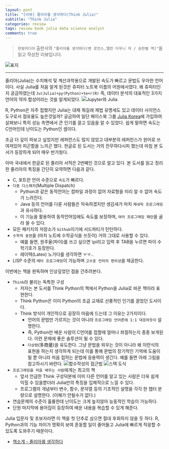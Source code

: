 ```yaml
---  
layout: post  
title: "[리뷰] 줄리아를 생각하다(Think Julia)"  
subtitle: "Think Julia"  
categories: review  
tags: review book julia data science analyst 
comments: true  
---  
```

  
> `한빛미디어` 출판사의 `"줄리아를 생각하다(벤 로언스,앨런 다우니 저 / 송한별 역)"`을 읽고 작성한 리뷰입니다.  

![표지](https://theorydb.github.io/assets/img/review/2020-05-12-review-book-think-julia-1.jpg)  

---
줄리아(Julia)는 수치해석 및 계산과학용으로 개발된 속도가 빠르고 문법도 우아한 언어이다. 사실 Julia를 처음 알게 된것은 쥬피터 노트북 이름의 어원에서였다. 왜 쥬피터인지 궁금하였는데 `Ju(Julia)+py(Python)+te+r(R)` 즉, 데이터 분석의 대표적인 3가지 언어의 약자 합성어라는 것을 알게되었다. 
![Jupyter와 Julia](https://theorydb.github.io/assets/img/review/2020-05-12-review-book-think-julia-2.jpg)

R, Python은 자주 접했지만 Julia는 대체 뭐길래 제법 유명세도 있고 데이터 사이언스 도구로서 점유율도 높은것일까? 궁금하여 일단 페이스북 그룹 [Julia Korea](https://www.facebook.com/groups/307563486035303/)에 가입하여 살펴보니 특히 성능 측면에서 큰 인기를 끌고 있음을 알 수 있었다. 쉽게 말하면 속도는 C언어인데 난이도는 Python인 셈이다.

조금 더 깊이 파보고 싶었지만 레퍼런스도 많지 않았고 대부분의 레퍼런스가 원어로 쓰여져있어 피곤함을 느끼곤 했다. 한글로 된 도서는 거의 전무하다시피 했는데 마침 본 도서가 등장하게 되어 매우 반가웠다. 

아마 국내에서 한글로 된 줄리아 서적은 2번째인 것으로 알고 있다. 본 도서를 읽고 정리한 줄리아의 특징을 간단히 요약하면 다음과 같다.

* C, 포트란 언어 수준으로 `속도`가 빠르다.
* `다중 디스패치`(Multiple Dispatch)
  - Python과 같은 동적언어는 컴파일 과정이 없어 자료형을 미리 알 수 없어 속도가 느려진다.
  - Java 등의 언어를 다룬 사람들은 익숙하겠지만 생김새가 마치 `제네릭 프로그래밍`과 유사하다.
  - 이 기능을 활용하여 동적언어임에도 속도를 보장하며, `여러 프로그래밍 패턴`을 골라 쓸 수 있다.
* 모든 패키지의 저장소가 `Github`이기에 서드파티가 탄탄하다.
* `수학적 표현`을 (마치 노트에 수학공식을 쓰듯이) 거의 그대로 사용할 수 있다.
  - 예를 들면, 원주율(파이)를 쓰고 싶으면 \pi라고 입력 후 TAB을 누르면 파이 수학기호가 등장한다.
  - 레이텍(Latex) 노가다를 생각하면 ㅜㅜ..
* LISP 수준의 `메타 프로그래밍`이 가능하며 `고수준 언어의 편리성`을 제공한다.

이번에는 책을 완독하며 인상깊었던 점을 간추려본다.

* `Think`라 불리는 독특한 구성
  - 저자는 본 도서를 Think Python의 책에서 Python을 Julia로 바꾼 책이라 표현한다.
  - Think Python은 이미 Python의 초급 교재로 선풍적인 인기를 끌었던 도서이다.
  - Think 방식이 개인적으로 굉장히 마음에 드는데 그 이유는 2가지이다.
    + 언어의 문법만 가르치는 것이 아니라 `프로그래밍 언어론에 1:1 대응하듯이` 설명한다. 
    + 즉, Python만 배운 사람이 C언어를 접할때 얼마나 좌절하는지 종종 보게된다. 이런 문제에 좋은 솔루션이 될 수 있다.
    + `다상량`(多商量)을 유도한다. 그냥 문법을 외우는 것이 아니라 왜 이런식의 표현을 하는지 생각하게 되는데 이를 통해 문법의 장기적인 기억에 도움이 될 뿐 아니라 처음 접하는 문법에 응용력이 생긴다.
      예를 들면 아래 그림을 참고하시기 바란다.
      ![함수작성의 접근법](https://theorydb.github.io/assets/img/review/2020-05-12-review-book-think-julia-4.jpg)
      ![스택 도식](https://theorydb.github.io/assets/img/review/2020-05-12-review-book-think-julia-3.jpg)
* `프로그래밍을 처음 배우는 사람`에게는 최고의 책
  - 앞서 언급한 Think 구성덕분에 이미 다른 언어를 알고 있는 사람은 더욱 쉽게 익힐 수 있을뿐더러 Julia만의 특징을 입체적으로 느낄 수 있다.
  - 프로그램의 개념부터 변수, 함수, 문자열 등의 기초적인 설명을 각각 한 챕터 분량으로 설명한다. (이해가 안될수가 없다.)
* 연습문제의 수준이 훌륭한데 난이도는 크게 높지않아 능동적인 학습이 가능하다.
* 단원 마지막에 용어집이 등장하여 배운 내용을 복습할 수 있게 해준다.

Julia 입문자 및 초보자라면 이 책을 첫 단추로 삼으면 절대 후회하지 않을 듯 하다. R, Python과의 기능 차이가 명확히 보여 혼동할 일이 줄어들고 Julia에 빠르게 적응할 수 있도록 도와주기 때문이다.


* [책소개 - 줄리아를 생각하다](http://www.yes24.com/Product/Goods/89643887?scode=032&OzSrank=1)





